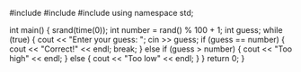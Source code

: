#include <iostream>
#include <cstdlib>
#include <ctime>
using namespace std;

int main() {
    srand(time(0));
    int number = rand() % 100 + 1;
    int guess;
    while (true) {
        cout << "Enter your guess: ";
        cin >> guess;
        if (guess == number) {
            cout << "Correct!" << endl;
            break;
        } else if (guess > number) {
            cout << "Too high" << endl;
        } else {
            cout << "Too low" << endl;
        }
    }
    return 0;
}
